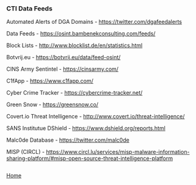 ### CTI Data Feeds

Automated Alerts of DGA Domains - https://twitter.com/dgafeedalerts

Data Feeds - https://osint.bambenekconsulting.com/feeds/

Block Lists - http://www.blocklist.de/en/statistics.html

Botvrij.eu - https://botvrij.eu/data/feed-osint/

CINS Army Sentintel - https://cinsarmy.com/

C1fApp - https://www.c1fapp.com/

Cyber Crime Tracker - https://cybercrime-tracker.net/

Green Snow - https://greensnow.co/

Covert.io Threat Intelligence - http://www.covert.io/threat-intelligence/

SANS Institutue DShield - https://www.dshield.org/reports.html

Malc0de Database - https://twitter.com/malc0de

MISP (CIRCL) - https://www.circl.lu/services/misp-malware-information-sharing-platform/#misp-open-source-threat-intelligence-platform


```

```

[Home](https://github.com/WilliamThomas-sec/Opensource-tools/blob/master/README.md)
